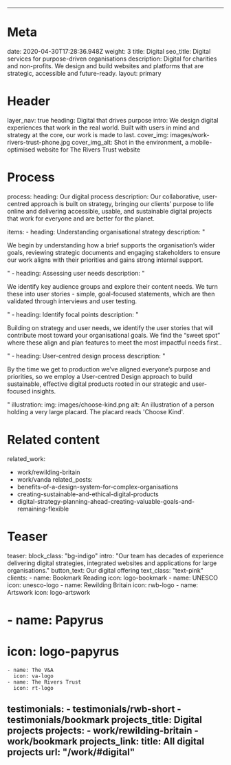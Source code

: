 ---

# Meta
date: 2020-04-30T17:28:36.948Z
weight: 3
title: Digital
seo_title: Digital services for purpose-driven organisations
description: Digital for charities and non-profits. We design and build websites and platforms that are strategic, accessible and future-ready.
layout: primary

# Header
layer_nav: true
heading: Digital that drives&nbsp;purpose
intro: We design digital experiences that work in the real world. Built with users in mind and strategy at the core, our work is made to last.
cover_img: images/work-rivers-trust-phone.jpg
cover_img_alt: Shot in the environment, a mobile-optimised website for The Rivers Trust website

# Process
process:
  heading: Our digital process
  description: Our collaborative, user-centred approach is built on strategy, bringing our clients’ purpose to life online and delivering accessible, usable, and sustainable digital projects that work for everyone and are better for the planet.

  items:
    - heading: Understanding organisational strategy
      description: "<p>We begin by understanding how a brief supports the organisation’s wider goals, reviewing strategic documents and engaging stakeholders to ensure our work aligns with their priorities and gains strong internal support.</p>"
    - heading: Assessing user needs
      description: "<p>We identify key audience groups and explore their content needs. We turn these into user stories - simple, goal-focused statements, which are then validated through interviews and user testing.</p>"
    - heading: Identify focal points
      description: "<p>Building on strategy and user needs, we identify the user stories that will contribute most toward your organisational goals. We find the “sweet spot” where these align and plan features to meet the most impactful needs first..</p>"
    - heading: User-centred design process
      description: "<p>By the time we get to production we’ve aligned everyone’s purpose and priorities, so we employ a User-centred Design approach to build sustainable, effective digital products rooted in our strategic and user-focused insights.</p>"
  illustration:
    img: images/choose-kind.png
    alt: An illustration of a person holding a very large placard. The placard reads 'Choose Kind'.

# Related content
related_work:
  - work/rewilding-britain
  - work/vanda
related_posts:
  - benefits-of-a-design-system-for-complex-organisations
  - creating-sustainable-and-ethical-digital-products
  - digital-strategy-planning-ahead-creating-valuable-goals-and-remaining-flexible


# Teaser
teaser:
  block_class: "bg-indigo"
  intro: "Our team has decades of experience delivering digital strategies, integrated websites and applications for large organisations."
  button_text: Our digital offering
  text_class: "text-pink"
  clients:
    - name: Bookmark Reading
      icon: logo-bookmark
    - name: UNESCO
      icon: unesco-logo
    - name: Rewilding Britain
      icon: rwb-logo
    - name: Artswork
      icon: logo-artswork
#    - name: Papyrus
#      icon: logo-papyrus
    - name: The V&A
      icon: va-logo
    - name: The Rivers Trust
      icon: rt-logo
  testimonials:
    - testimonials/rwb-short
    - testimonials/bookmark
  projects_title: Digital projects
  projects:
    - work/rewilding-britain
    - work/bookmark
  projects_link:
    title: All digital projects
    url: "/work/#digital"
---